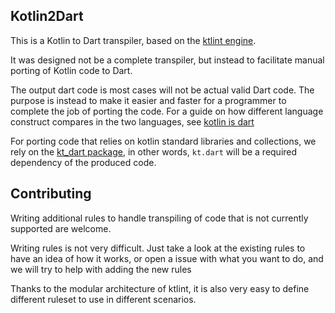 ## Kotlin2Dart
This is a Kotlin to Dart transpiler, based  on the [ktlint engine](https://github.com/pinterest/ktlint).

It was designed not be a complete transpiler, but instead to facilitate manual porting of Kotlin code to Dart.

The output dart code is most cases will not be actual valid Dart code. The purpose is instead to make it easier and faster
for a programmer to complete the job of porting the code.
For a guide on how different language construct compares in the two languages, see [kotlin is dart](https://beyondeye.github.io/kotlin_is_dart/)

For porting code that relies on kotlin standard libraries and collections, we rely on
the [kt_dart package](https://pub.dev/packages/kt_dart), in other words, ``kt.dart`` will be a required dependency of
the produced code.
## Contributing
Writing additional rules to handle transpiling of code that is not currently supported are welcome.

Writing rules is not very difficult. Just take a look at the existing rules to have an idea of how 
it works, or open a issue with what you want to do, and we will try to help with adding the new rules

Thanks to the modular architecture of ktlint, it is also very easy to define different ruleset
to use in different scenarios.
